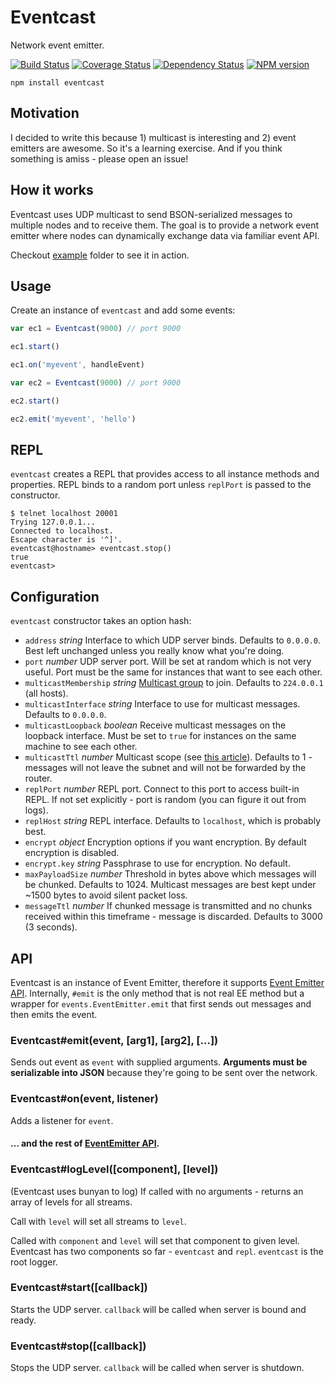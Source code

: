 # Eventcast
Network event emitter.

  [![Build Status](https://secure.travis-ci.org/diversario/eventcast.png?branch=develop)](http://travis-ci.org/diversario/eventcast)
  [![Coverage Status](https://coveralls.io/repos/diversario/eventcast/badge.png?branch=develop)](https://coveralls.io/r/diversario/eventcast?branch=develop)
  [![Dependency Status](https://gemnasium.com/diversario/eventcast.png)](https://gemnasium.com/diversario/eventcast)
  [![NPM version](https://badge.fury.io/js/eventcast.png)](http://badge.fury.io/js/eventcast)

```
npm install eventcast
```
## Motivation
I decided to write this because 1) multicast is interesting and 2) event emitters are awesome. So it's a learning exercise. And if you think something is amiss - please open an issue!

## How it works

Eventcast uses UDP multicast to send BSON-serialized messages to multiple nodes and to receive them. The goal is to provide a network event emitter where nodes can dynamically exchange data via familiar event API.

Checkout [example](example/) folder to see it in action.

## Usage

Create an instance of `eventcast` and add some events:

```javascript
var ec1 = Eventcast(9000) // port 9000

ec1.start()

ec1.on('myevent', handleEvent)
```

```javascript
var ec2 = Eventcast(9000) // port 9000

ec2.start()

ec2.emit('myevent', 'hello')
```

## REPL
`eventcast` creates a REPL that provides access to all instance methods and properties. REPL binds to a random port unless `replPort` is passed to the constructor.

```
$ telnet localhost 20001
Trying 127.0.0.1...
Connected to localhost.
Escape character is '^]'.
eventcast@hostname> eventcast.stop()
true
eventcast>
```

## Configuration
`eventcast` constructor takes an option hash:

- `address` _string_ Interface to which UDP server binds. Defaults to `0.0.0.0`. Best left unchanged unless you really know what you're doing.
- `port` _number_ UDP server port. Will be set at random which is not very useful. Port must be the same for instances that want to see each other.
- `multicastMembership` _string_ [Multicast group](http://en.wikipedia.org/wiki/Multicast_address) to join. Defaults to `224.0.0.1` (all hosts).
- `multicastInterface` _string_ Interface to use for multicast messages. Defaults to `0.0.0.0`.
- `multicastLoopback` _boolean_ Receive multicast messages on the loopback interface. Must be set to `true` for instances on the same machine to see each other.
- `multicastTtl` _number_ Multicast scope (see [this article](http://www.tldp.org/HOWTO/Multicast-HOWTO-2.html)). Defaults to 1 - messages will not leave the subnet and will not be forwarded by the router.
- `replPort` _number_ REPL port. Connect to this port to access built-in REPL. If not set explicitly - port is random (you can figure it out from logs).
- `replHost` _string_ REPL interface. Defaults to `localhost`, which is probably best.
- `encrypt` _object_ Encryption options if you want encryption. By default encryption is disabled.
- `encrypt.key` _string_ Passphrase to use for encryption. No default.
- `maxPayloadSize` _number_ Threshold in bytes above which messages will be chunked. Defaults to 1024. Multicast messages are best kept under ~1500 bytes to avoid silent packet loss.
- `messageTtl` _number_ If chunked message is transmitted and no chunks received within this timeframe - message is discarded. Defaults to 3000 (3 seconds).

## API
Eventcast is an instance of Event Emitter, therefore it supports [Event Emitter API](http://nodejs.org/api/events.html). Internally, `#emit` is the only method that is not real EE method but a wrapper for `events.EventEmitter.emit` that first sends out messages and then emits the event.

### Eventcast#emit(event, [arg1], [arg2], [...])
Sends out event as `event` with supplied arguments. **Arguments must be serializable into JSON** because they're going to be sent over the network.

### Eventcast#on(event, listener)
Adds a listener for `event`.

#### … and the rest of [EventEmitter API](http://nodejs.org/api/events.html).

### Eventcast#logLevel([component], [level])
(Eventcast uses bunyan to log) If called with no arguments - returns an array of levels for all streams.

Call with `level` will set all streams to `level`.

Called with `component` and `level` will set that component to given level. Eventcast has two components so far - `eventcast` and `repl`. `eventcast` is the root logger.

### Eventcast#start([callback])
Starts the UDP server. `callback` will be called when server is bound and ready.

### Eventcast#stop([callback])
Stops the UDP server. `callback` will be called when server is shutdown.